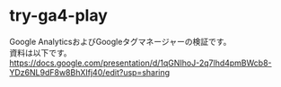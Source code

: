 # try-ga4-play

Google AnalyticsおよびGoogleタグマネージャーの検証です。  
資料は以下です。  
https://docs.google.com/presentation/d/1qGNIhoJ-2q7lhd4pmBWcb8-YDz6NL9dF8w8BhXIfj40/edit?usp=sharing  
